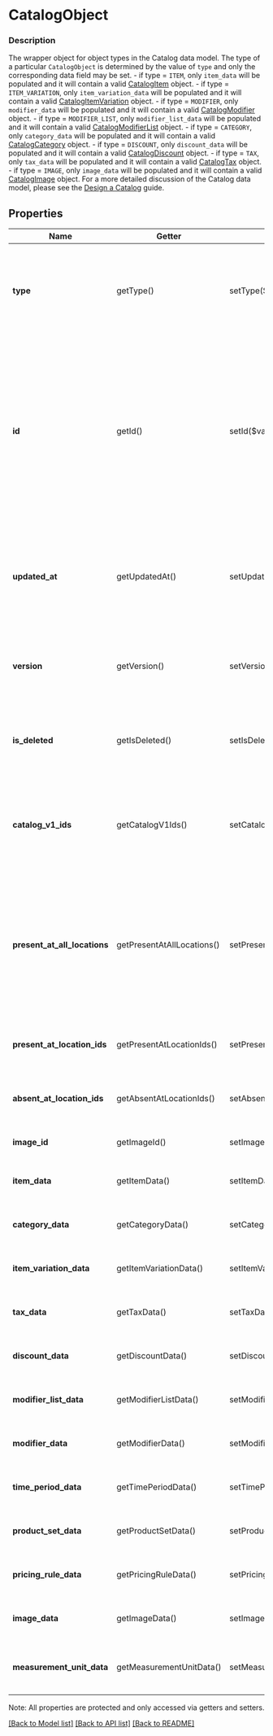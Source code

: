 # CatalogObject

### Description

The wrapper object for object types in the Catalog data model. The type of a particular `CatalogObject` is determined by the value of `type` and only the corresponding data field may be set.  - if type = `ITEM`, only `item_data` will be populated and it will contain a valid [CatalogItem](#type-catalogitem) object. - if type = `ITEM_VARIATION`, only `item_variation_data` will be populated and it will contain a valid [CatalogItemVariation](#type-catalogitemvariation) object. - if type = `MODIFIER`, only `modifier_data` will be populated and it will contain a valid [CatalogModifier](#type-catalogmodifier) object. - if type = `MODIFIER_LIST`, only `modifier_list_data` will be populated and it will contain a valid [CatalogModifierList](#type-catalogmodifierlist) object. - if type = `CATEGORY`, only `category_data` will be populated and it will contain a valid [CatalogCategory](#type-catalogcategory) object. - if type = `DISCOUNT`, only `discount_data` will be populated and it will contain a valid [CatalogDiscount](#type-catalogdiscount) object. - if type = `TAX`, only `tax_data` will be populated and it will contain a valid [CatalogTax](#type-catalogtax) object. - if type = `IMAGE`, only `image_data` will be populated and it will contain a valid [CatalogImage](#type-catalogimage) object.  For a more detailed discussion of the Catalog data model, please see the [Design a Catalog](/catalog-api/design-a-catalog) guide.

## Properties
Name | Getter | Setter | Type | Description | Notes
------------ | ------------- | ------------- | ------------- | ------------- | -------------
**type** | getType() | setType($value) | **string** | The type of this object. Each object type has expected properties expressed in a structured format within its corresponding &#x60;*_data&#x60; field below. See [CatalogObjectType](#type-catalogobjecttype) for possible values | 
**id** | getId() | setId($value) | **string** | An identifier to reference this object in the catalog. When a new CatalogObject is inserted, the client should set the id to a temporary identifier starting with a &#x60;&#39;#&#39;&#x60; character. Other objects being inserted or updated within the same request may use this identifier to refer to the new object.  When the server receives the new object, it will supply a unique identifier that replaces the temporary identifier for all future references. | 
**updated_at** | getUpdatedAt() | setUpdatedAt($value) | **string** | Last modification [timestamp](#workingwithdates) in RFC 3339 format, e.g., &#x60;\&quot;2016-08-15T23:59:33.123Z\&quot;&#x60; would indicate the UTC time (denoted by &#x60;Z&#x60;) of August 15, 2016 at 23:59:33 and 123 milliseconds. | [optional] 
**version** | getVersion() | setVersion($value) | **int** | The version of the object. When updating an object, the version supplied must match the version in the database, otherwise the write will be rejected as conflicting. | [optional] 
**is_deleted** | getIsDeleted() | setIsDeleted($value) | **bool** | If &#x60;true&#x60;, the object has been deleted from the database. Must be &#x60;false&#x60; for new objects being inserted. When deleted, the &#x60;updated_at&#x60; field will equal the deletion time. | [optional] 
**catalog_v1_ids** | getCatalogV1Ids() | setCatalogV1Ids($value) | [**\SquareConnect\Model\CatalogV1Id[]**](CatalogV1Id.md) | The Connect V1 IDs for this object at each [location](#type-location) where it is present, where they differ from the object&#39;s Connect V2 ID. The field will only be present for objects that have been created or modified by legacy APIs. | [optional] 
**present_at_all_locations** | getPresentAtAllLocations() | setPresentAtAllLocations($value) | **bool** | If &#x60;true&#x60;, this object is present at all locations (including future locations), except where specified in the &#x60;absent_at_location_ids&#x60; field. If &#x60;false&#x60;, this object is not present at any locations (including future locations), except where specified in the &#x60;present_at_location_ids&#x60; field. If not specified, defaults to &#x60;true&#x60;. | [optional] 
**present_at_location_ids** | getPresentAtLocationIds() | setPresentAtLocationIds($value) | **string[]** | A list of locations where the object is present, even if &#x60;present_at_all_locations&#x60; is &#x60;false&#x60;. | [optional] 
**absent_at_location_ids** | getAbsentAtLocationIds() | setAbsentAtLocationIds($value) | **string[]** | A list of locations where the object is not present, even if &#x60;present_at_all_locations&#x60; is &#x60;true&#x60;. | [optional] 
**image_id** | getImageId() | setImageId($value) | **string** | Identifies the &#x60;CatalogImage&#x60; attached to this &#x60;CatalogObject&#x60;. | [optional] 
**item_data** | getItemData() | setItemData($value) | [**\SquareConnect\Model\CatalogItem**](CatalogItem.md) | Structured data for a [CatalogItem](#type-catalogitem), set for CatalogObjects of type &#x60;ITEM&#x60;. | [optional] 
**category_data** | getCategoryData() | setCategoryData($value) | [**\SquareConnect\Model\CatalogCategory**](CatalogCategory.md) | Structured data for a [CatalogCategory](#type-catalogcategory), set for CatalogObjects of type &#x60;CATEGORY&#x60;. | [optional] 
**item_variation_data** | getItemVariationData() | setItemVariationData($value) | [**\SquareConnect\Model\CatalogItemVariation**](CatalogItemVariation.md) | Structured data for a [CatalogItemVariation](#type-catalogitemvariation), set for CatalogObjects of type &#x60;ITEM_VARIATION&#x60;. | [optional] 
**tax_data** | getTaxData() | setTaxData($value) | [**\SquareConnect\Model\CatalogTax**](CatalogTax.md) | Structured data for a [CatalogTax](#type-catalogtax), set for CatalogObjects of type &#x60;TAX&#x60;. | [optional] 
**discount_data** | getDiscountData() | setDiscountData($value) | [**\SquareConnect\Model\CatalogDiscount**](CatalogDiscount.md) | Structured data for a [CatalogDiscount](#type-catalogdiscount), set for CatalogObjects of type &#x60;DISCOUNT&#x60;. | [optional] 
**modifier_list_data** | getModifierListData() | setModifierListData($value) | [**\SquareConnect\Model\CatalogModifierList**](CatalogModifierList.md) | Structured data for a [CatalogModifierList](#type-catalogmodifierlist), set for CatalogObjects of type &#x60;MODIFIER_LIST&#x60;. | [optional] 
**modifier_data** | getModifierData() | setModifierData($value) | [**\SquareConnect\Model\CatalogModifier**](CatalogModifier.md) | Structured data for a [CatalogModifier](#type-catalogmodifier), set for CatalogObjects of type &#x60;MODIFIER&#x60;. | [optional] 
**time_period_data** | getTimePeriodData() | setTimePeriodData($value) | [**\SquareConnect\Model\CatalogTimePeriod**](CatalogTimePeriod.md) | Structured data for a [CatalogTimePeriod](#type-catalogtimeperiod), set for CatalogObjects of type &#x60;TIME_PERIOD&#x60;. | [optional] 
**product_set_data** | getProductSetData() | setProductSetData($value) | [**\SquareConnect\Model\CatalogProductSet**](CatalogProductSet.md) | Structured data for a [CatalogProductSet](#type-catalogproductset), set for CatalogObjects of type &#x60;PRODUCT_SET&#x60;. | [optional] 
**pricing_rule_data** | getPricingRuleData() | setPricingRuleData($value) | [**\SquareConnect\Model\CatalogPricingRule**](CatalogPricingRule.md) | Structured data for a [CatalogPricingRule](#type-catalogpricingrule), set for CatalogObjects of type &#x60;PRICING_RULE&#x60;. | [optional] 
**image_data** | getImageData() | setImageData($value) | [**\SquareConnect\Model\CatalogImage**](CatalogImage.md) | Structured data for a [CatalogImage](#type-catalogimage), set for CatalogObjects of type &#x60;IMAGE&#x60;. | [optional] 
**measurement_unit_data** | getMeasurementUnitData() | setMeasurementUnitData($value) | [**\SquareConnect\Model\CatalogMeasurementUnit**](CatalogMeasurementUnit.md) | Structured data for a [CatalogMeasurementUnit](#type-catalogmeasurementunit), set for CatalogObjects of type &#x60;MEASUREMENT_UNIT&#x60;. | [optional] 

Note: All properties are protected and only accessed via getters and setters.

[[Back to Model list]](../../README.md#documentation-for-models) [[Back to API list]](../../README.md#documentation-for-api-endpoints) [[Back to README]](../../README.md)

